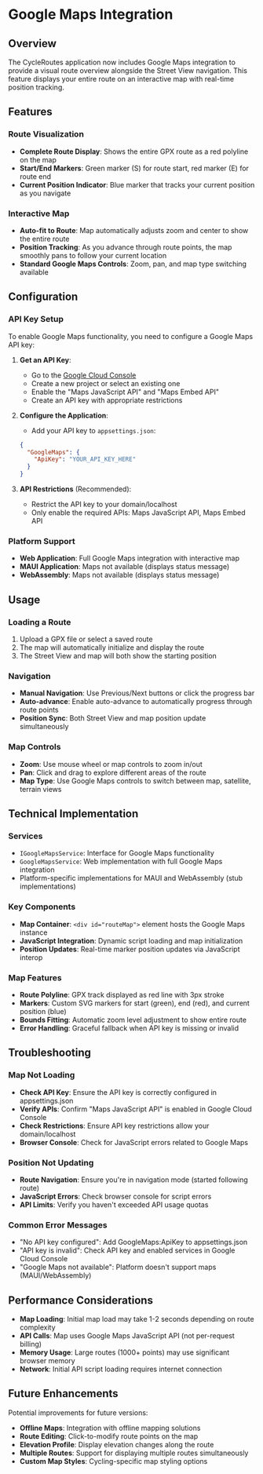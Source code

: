# Google Maps Integration

## Overview

The CycleRoutes application now includes Google Maps integration to provide a visual route overview alongside the Street View navigation. This feature displays your entire route on an interactive map with real-time position tracking.

## Features

### Route Visualization
- **Complete Route Display**: Shows the entire GPX route as a red polyline on the map
- **Start/End Markers**: Green marker (S) for route start, red marker (E) for route end
- **Current Position Indicator**: Blue marker that tracks your current position as you navigate

### Interactive Map
- **Auto-fit to Route**: Map automatically adjusts zoom and center to show the entire route
- **Position Tracking**: As you advance through route points, the map smoothly pans to follow your current location
- **Standard Google Maps Controls**: Zoom, pan, and map type switching available

## Configuration

### API Key Setup
To enable Google Maps functionality, you need to configure a Google Maps API key:

1. **Get an API Key**:
   - Go to the [Google Cloud Console](https://console.cloud.google.com/)
   - Create a new project or select an existing one
   - Enable the "Maps JavaScript API" and "Maps Embed API"
   - Create an API key with appropriate restrictions

2. **Configure the Application**:
   - Add your API key to `appsettings.json`:
   ```json
   {
     "GoogleMaps": {
       "ApiKey": "YOUR_API_KEY_HERE"
     }
   }
   ```

3. **API Restrictions** (Recommended):
   - Restrict the API key to your domain/localhost
   - Only enable the required APIs: Maps JavaScript API, Maps Embed API

### Platform Support
- **Web Application**: Full Google Maps integration with interactive map
- **MAUI Application**: Maps not available (displays status message)
- **WebAssembly**: Maps not available (displays status message)

## Usage

### Loading a Route
1. Upload a GPX file or select a saved route
2. The map will automatically initialize and display the route
3. The Street View and map will both show the starting position

### Navigation
- **Manual Navigation**: Use Previous/Next buttons or click the progress bar
- **Auto-advance**: Enable auto-advance to automatically progress through route points
- **Position Sync**: Both Street View and map position update simultaneously

### Map Controls
- **Zoom**: Use mouse wheel or map controls to zoom in/out
- **Pan**: Click and drag to explore different areas of the route
- **Map Type**: Use Google Maps controls to switch between map, satellite, terrain views

## Technical Implementation

### Services
- `IGoogleMapsService`: Interface for Google Maps functionality
- `GoogleMapsService`: Web implementation with full Google Maps integration
- Platform-specific implementations for MAUI and WebAssembly (stub implementations)

### Key Components
- **Map Container**: `<div id="routeMap">` element hosts the Google Maps instance
- **JavaScript Integration**: Dynamic script loading and map initialization
- **Position Updates**: Real-time marker position updates via JavaScript interop

### Map Features
- **Route Polyline**: GPX track displayed as red line with 3px stroke
- **Markers**: Custom SVG markers for start (green), end (red), and current position (blue)
- **Bounds Fitting**: Automatic zoom level adjustment to show entire route
- **Error Handling**: Graceful fallback when API key is missing or invalid

## Troubleshooting

### Map Not Loading
- **Check API Key**: Ensure the API key is correctly configured in appsettings.json
- **Verify APIs**: Confirm "Maps JavaScript API" is enabled in Google Cloud Console
- **Check Restrictions**: Ensure API key restrictions allow your domain/localhost
- **Browser Console**: Check for JavaScript errors related to Google Maps

### Position Not Updating
- **Route Navigation**: Ensure you're in navigation mode (started following route)
- **JavaScript Errors**: Check browser console for script errors
- **API Limits**: Verify you haven't exceeded API usage quotas

### Common Error Messages
- "No API key configured": Add GoogleMaps:ApiKey to appsettings.json
- "API key is invalid": Check API key and enabled services in Google Cloud Console
- "Google Maps not available": Platform doesn't support maps (MAUI/WebAssembly)

## Performance Considerations

- **Map Loading**: Initial map load may take 1-2 seconds depending on route complexity
- **API Calls**: Map uses Google Maps JavaScript API (not per-request billing)
- **Memory Usage**: Large routes (1000+ points) may use significant browser memory
- **Network**: Initial API script loading requires internet connection

## Future Enhancements

Potential improvements for future versions:
- **Offline Maps**: Integration with offline mapping solutions
- **Route Editing**: Click-to-modify route points on the map
- **Elevation Profile**: Display elevation changes along the route
- **Multiple Routes**: Support for displaying multiple routes simultaneously
- **Custom Map Styles**: Cycling-specific map styling options

